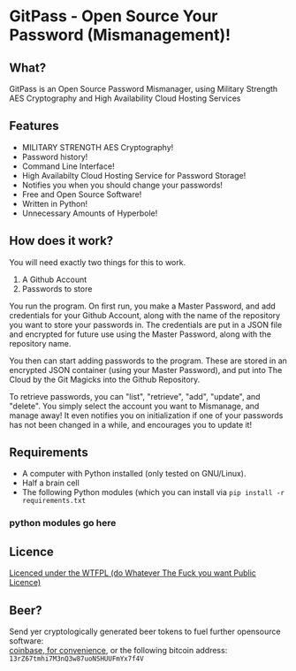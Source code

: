 # GitPass - Open Source Your Password (Mismanagement)!

## What?
GitPass is an Open Source Password Mismanager, using Military Strength AES Cryptography and High Availability Cloud Hosting Services 

## Features
* MILITARY STRENGTH AES Cryptography!
* Password history!
* Command Line Interface!
* High Availabilty Cloud Hosting Service for Password Storage!
* Notifies you when you should change your passwords!
* Free and Open Source Software!
* Written in Python!
* Unnecessary Amounts of Hyperbole!

## How does it work?
You will need exactly two things for this to work.

1. A Github Account
2. Passwords to store

You run the program. On first run, you make a Master Password, and add credentials for your Github Account, along with the name of the repository you want to store your passwords in. The credentials are put in a JSON file and encrypted for future use using the Master Password, along with the repository name.

You then can start adding passwords to the program. These are stored in an encrypted JSON container (using your Master Password), and put into The Cloud by the Git Magicks into the Github Repository.

To retrieve passwords, you can "list", "retrieve", "add", "update", and "delete". You simply select the account you want to Mismanage, and manage away! It even notifies you on initialization if one of your passwords has not been changed in a while, and encourages you to update it!

## Requirements
* A computer with Python installed (only tested on GNU/Linux).
* Half a brain cell
* The following Python modules (which you can install via `pip install -r requirements.txt`

### python modules go here

## Licence
[Licenced under the WTFPL (do Whatever The Fuck you want Public Licence)][Licence]

## Beer?
Send yer cryptologically generated beer tokens to fuel further opensource software:  
[coinbase, for convenience][coinbase], or the following bitcoin address: `13rZ67tmhi7M3nQ3w87uoNSHUUFmYx7f4V`

[coinbase]: https://www.coinbase.com/infodox/
[Licence]: http://www.wtfpl.net/txt/copying/
